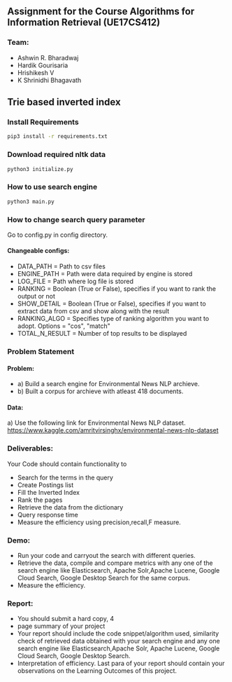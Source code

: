 ## Assignment for the Course Algorithms for Information Retrieval (UE17CS412)

### Team:
* Ashwin R. Bharadwaj
* Hardik Gourisaria
* Hrishikesh V
* K Shrinidhi Bhagavath

## Trie based inverted index


### Install Requirements

```bash
pip3 install -r requirements.txt
```


### Download required nltk data

```bash
python3 initialize.py
```

### How to use search engine

```bash
python3 main.py
```


### How to change search query parameter

Go to config.py in config directory.

#### Changeable configs:
 - DATA_PATH = Path to csv files
 - ENGINE_PATH = Path were data required by engine is stored
 - LOG_FILE = Path where log file is stored
 - RANKING = Boolean (True or False), specifies if you want to rank the output or not
 - SHOW_DETAIL = Boolean (True or False), specifies if you want to extract data from csv and show along with the result
 - RANKING_ALGO = Specifies type of ranking algorithm you want to adopt. Options = "cos", "match"
 - TOTAL_N_RESULT = Number of top results to be displayed

### Problem Statement
#### Problem:
 - a) Build a search engine for Environmental News NLP archieve.
 - b) Built a corpus for archieve with atleast 418 documents.

#### Data:
 a) Use the following link for Environmental News NLP dataset. https://www.kaggle.com/amritvirsinghx/environmental-news-nlp-dataset

### Deliverables: 
Your Code should contain functionality to 
 - Search for the terms in the query
 - Create Postings list
 - Fill the Inverted Index
 - Rank the pages
 - Retrieve the data from the dictionary
 - Query response time 
 - Measure the efficiency using precision,recall,F measure.
 
### Demo:
 - Run your code and carryout the search with different queries. 
 - Retrieve the data, compile and compare metrics with any one of the search engine  like Elasticsearch, Apache Solr,Apache Lucene, Google Cloud Search, Google Desktop Search for the same corpus.
 - Measure the efficiency.

### Report:
 - You should submit a hard copy, 4
 - page summary of your project 
 - Your report should include the code snippet/algorithm used, similarity check of retrieved data obtained with your search engine and any one search engine like Elasticsearch,Apache Solr, Apache Lucene, Google Cloud Search, Google Desktop Search.
 - Interpretation of efficiency.
Last para of your report should contain your observations on the Learning Outcomes of this project.
